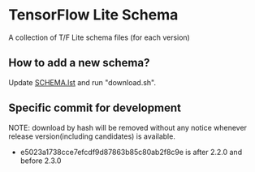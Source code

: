 # TensorFlow Lite Schema

A collection of T/F Lite schema files (for each version)

## How to add a new schema?

Update [SCHEMA.lst](SCHEMA.lst) and run "download.sh".

## Specific commit for development

NOTE: download by hash will be removed without any notice whenever release
version(including candidates) is available.
- e5023a1738cce7efcdf9d87863b85c80ab2f8c9e is after 2.2.0 and before 2.3.0
